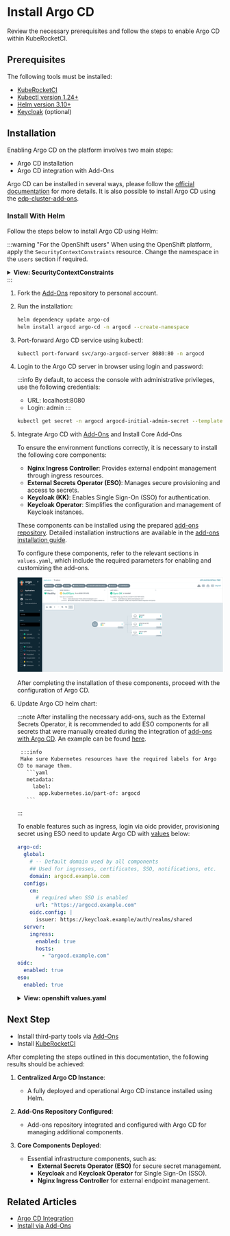 # Install Argo CD

<head>
  <link rel="canonical" href="https://docs.kuberocketci.io/docs/operator-guide/install-argocd/" />
</head>

Review the necessary prerequisites and follow the steps to enable Argo CD within KubeRocketCI.

## Prerequisites

The following tools must be installed:

* [KubeRocketCI](./install-kuberocketci.md)
* [Kubectl version 1.24+](https://kubernetes.io/docs/tasks/tools/)
* [Helm version 3.10+](https://github.com/helm/helm/releases)
* [Keycloak](./auth/keycloak.md) (optional)

## Installation

Enabling Argo CD on the platform involves two main steps:

* Argo CD installation
* Argo CD integration with Add-Ons

Argo CD can be installed in several ways, please follow the [official documentation](https://argo-cd.readthedocs.io/en/stable/operator-manual/installation/) for more details. It is also possible to install Argo CD using the [edp-cluster-add-ons](https://github.com/epam/edp-cluster-add-ons/tree/main/argo-cd).

### Install With Helm

Follow the steps below to install Argo CD using Helm:

:::warning "For the OpenShift users"
  When using the OpenShift platform, apply the `SecurityContextConstraints` resource. Change the namespace in the `users` section if required.

  <details>
  <summary><b>View: SecurityContextConstraints</b></summary>

    ```yaml
    allowHostDirVolumePlugin: false
    allowHostIPC: false
    allowHostNetwork: false
    allowHostPID: false
    allowHostPorts: false
    allowPrivilegeEscalation: true
    allowPrivilegedContainer: false
    allowedCapabilities: null
    apiVersion: security.openshift.io/v1
    allowedFlexVolumes: []
    defaultAddCapabilities: []
    fsGroup:
      type: MustRunAs
      ranges:
        - min: 99
          max: 65543
    groups: []
    kind: SecurityContextConstraints
    metadata:
      annotations:
          "helm.sh/hook": "pre-install"
      name: argo-redis-ha
    priority: 1
    readOnlyRootFilesystem: false
    requiredDropCapabilities:
    - KILL
    - MKNOD
    - SETUID
    - SETGID
    runAsUser:
      type: MustRunAsRange
      uidRangeMin: 1
      uidRangeMax: 65543
    seLinuxContext:
      type: MustRunAs
    supplementalGroups:
      type: RunAsAny
    seccompProfiles:
      - '*'
    users:
    - system:serviceaccount:argocd:argo-redis-ha
    - system:serviceaccount:argocd:argo-redis-ha-haproxy
    - system:serviceaccount:argocd:argocd-notifications-controller
    - system:serviceaccount:argocd:argo-argocd-repo-server
    - system:serviceaccount:argocd:argocd-server
    volumes:
    - configMap
    - downwardAPI
    - emptyDir
    - persistentVolumeClaim
    - projected
    - secret
    ```
  </details>
:::

1. Fork the [Add-Ons](https://github.com/epam/edp-cluster-add-ons/tree/main/argo-cd) repository to personal account.

2. Run the installation:

    ```bash
    helm dependency update argo-cd
    helm install argocd argo-cd -n argocd --create-namespace
    ```

3. Port-forward Argo CD service using kubectl:

    ```bash
    kubectl port-forward svc/argo-argocd-server 8080:80 -n argocd
    ```

4. Login to the Argo CD server in browser using login and password:

    :::info
      By default, to access the console with administrative privileges, use the following credentials:
      - URL: localhost:8080
      -	Login: admin
    :::

    ```bash title="password"
    kubectl get secret -n argocd argocd-initial-admin-secret --template={{.data.password}} | base64 -d
    ```
5. Integrate Argo CD with [Add-Ons](add-ons-overview.md) and Install Core Add-Ons

    To ensure the environment functions correctly, it is necessary to install the following core components:

      - **Nginx Ingress Controller**: Provides external endpoint management through ingress resources.
      - **External Secrets Operator (ESO)**: Manages secure provisioning and access to secrets.
      - **Keycloak (KK)**: Enables Single Sign-On (SSO) for authentication.
      - **Keycloak Operator**: Simplifies the configuration and management of Keycloak instances.

    These components can be installed using the prepared [add-ons repository](https://github.com/epam/edp-cluster-add-ons). Detailed installation instructions are available in the [add-ons installation guide](add-ons-overview.md).

    To configure these components, refer to the relevant sections in `values.yaml`, which include the required parameters for enabling and customizing the add-ons.

    ![Add-Ons Overview](../assets/operator-guide/argocd-addons.png "Add-Ons Overview")

    After completing the installation of these components, proceed with the configuration of Argo CD.

6. Update Argo CD helm chart:

    :::note
    After installing the necessary add-ons, such as the External Secrets Operator, it is recommended to add ESO components for all secrets that were manually created during the integration of [add-ons with Argo CD](add-ons-overview.md). An example can be found [here](https://github.com/epam/edp-cluster-add-ons/blob/main/argo-cd/templates/external-secrets/externalsecret-argocd-github.yaml).

        :::info
        Make sure Kubernetes resources have the required labels for Argo CD to manage them.
          ```yaml
          metadata:
            label:
              app.kubernetes.io/part-of: argocd
          ```
    :::

    To enable features such as ingress, login via oidc provider, provisioning secret using ESO need to update Argo CD with [values](https://github.com/epam/edp-cluster-add-ons/blob/main/argo-cd/values.yaml) below:

    ```yaml title=" kubernetes values.yaml"
    argo-cd:
      global:
        # -- Default domain used by all components
        ## Used for ingresses, certificates, SSO, notifications, etc.
        domain: argocd.example.com
      configs:
        cm:
          # required when SSO is enabled
          url: "https://argocd.example.com"
        oidc.config: |
          issuer: https://keycloak.example/auth/realms/shared
      server:
        ingress:
          enabled: true
          hosts:
            - "argocd.example.com"
    oidc:
      enabled: true
    eso:
      enabled: true
    ```

    <details>
    <summary><b>View: openshift values.yaml</b></summary>

      ```yaml
    argo-cd:
      global:
        # -- Default domain used by all components
        ## Used for ingresses, certificates, SSO, notifications, etc.
        domain: argocd.example.com
      configs:
        cm:
          # required when SSO is enabled
          url: "https://argocd.example.com"
        oidc.config: |
          issuer: https://keycloak.example/auth/realms/shared
      server:
        route:
          enabled: true
          hostname: "argocd.example.com"
          termination_type: edge
          termination_policy: Redirect
    oidc:
      enabled: true
    eso:
      enabled: true
      ```

    </details>

## Next Step

  - Install third-party tools via [Add-Ons](add-ons-overview.md)
  - Install [KubeRocketCI](install-kuberocketci.md)

After completing the steps outlined in this documentation, the following results should be achieved:

1. **Centralized Argo CD Instance**:
   - A fully deployed and operational Argo CD instance installed using Helm.

2. **Add-Ons Repository Configured**:
   - Add-ons repository integrated and configured with Argo CD for managing additional components.

3. **Core Components Deployed**:
   - Essential infrastructure components, such as:
     - **External Secrets Operator (ESO)** for secure secret management.
     - **Keycloak** and **Keycloak Operator** for Single Sign-On (SSO).
     - **Nginx Ingress Controller** for external endpoint management.
## Related Articles

* [Argo CD Integration](cd/argocd-integration.md)
* [Install via Add-Ons](add-ons-overview.md)
